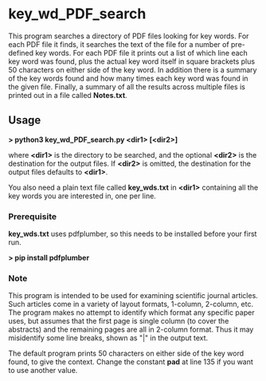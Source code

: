 
# key_wd_PDF_search

This program searches a directory of PDF files looking for key words.  For each PDF file it finds, it searches the text of the file for a number of pre-defined key words.  For each PDF file it prints out a list of which line each key word was found, plus the actual key word itself in square brackets plus 50 characters on either side of the key word.  In addition there is a summary of the key words found and how many times each key word was found in the given file.  Finally, a summary of all the results across multiple files is printed out in a file called **Notes.txt**.

## Usage
**\> python3  key_wd_PDF_search.py  \<dir1\>  \[\<dir2\>\]**

where **\<dir1\>** is the directory to be searched, and the optional **\<dir2\>** is the destination for the output files.  If **\<dir2\>** is omitted, the destination for the output files defaults to **\<dir1\>**.

You also need a plain text file called **key_wds.txt** in **\<dir1\>**  containing all the key words you are interested in, one per line.

### Prerequisite

**key_wds.txt** uses pdfplumber, so this needs to be installed before your first run.

**\> pip install pdfplumber**

### Note
This program is intended to be used for examining scientific journal articles.  Such articles come in a variety of layout formats, 1-column, 2-column, etc.  The program makes no attempt to identify which format any specific paper uses, but assumes that the first page is single column (to cover the abstracts) and the remaining pages are all in 2-column format. Thus it may misidentify some line breaks, shown as "|" in the output text.

The default program prints 50 characters on either side of the key word found, to give the context.  Change the constant **pad** at line 135 if you want to use another value.

